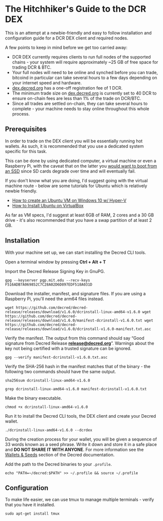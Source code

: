 # The Hitchhiker's Guide to the DCR DEX

This is an attempt at a newbie-friendly and easy to follow installation and configuration guide for a DCR DEX client and required nodes.

A few points to keep in mind before we get too carried away:

*   DCR DEX currently requires clients to run full nodes of the supported chains - your system will require approximately ~25 GB of free space for trading DCR & BTC.
*   Your full nodes will need to be online and synched before you can trade, bitcoind in particular can take several hours to a few days depending on your internet speed and hardware.
*   [dex.decred.org](dex.decred.org) has a one-off registration fee of 1 DCR.
*   The minimum trade size on [dex.decred.org](dex.decred.org) is currently set to 40 DCR to ensure on-chain fees are less than 1% of the trade on DCR/BTC.
*   Since all trades are settled on-chain, they can take several hours to complete - your machine needs to stay online throughout this whole process.

## Prerequisites

In order to trade on the DEX client you will be essentially running hot wallets. As such, it is recommended that you use a dedicated system specific for this task. 

This can be done by using dedicated computer, a virtual machine or even a Raspberry Pi, with the caveat that on the latter you [would want to boot from an SSD](https://www.raspberrypi.org/documentation/hardware/raspberrypi/bootmodes/msd.md) since SD cards degrade over time and will eventually fail.

If you don't know what you are doing, I'd suggest going with the virtual machine route - below are some tutorials for Ubuntu which is relatively newbie friendly.

*   [How to create an Ubuntu VM on Windows 10 w/ Hyper-V](https://www.thomasmaurer.ch/2019/06/how-to-create-an-ubuntu-vm-on-windows-10/)
*   [How to Install Ubuntu on VirtualBox](https://www.freecodecamp.org/news/how-to-install-ubuntu-with-oracle-virtualbox/)

As far as VM specs, I'd suggest at least 6GB of RAM, 2 cores and a 30 GB drive - it's also recommended that you have a swap partition of at least 2 GB. 

## Installation

With your machine set up, we can start installing the Decred CLI tools.

Open a terminal window by pressing **Ctrl + Alt + T**

Import the Decred Release Signing Key in GnuPG.

`gpg --keyserver pgp.mit.edu --recv-keys F516ADB7A069852C7C28A02D6D897EDF518A031D`

Download the installer, manifest, and signature files. If you are using a Raspberry Pi, you'll need the arm64 files instead.

`wget https://github.com/decred/decred-release/releases/download/v1.6.0/dcrinstall-linux-amd64-v1.6.0
wget https://github.com/decred/decred-release/releases/download/v1.6.0/manifest-dcrinstall-v1.6.0.txt
wget https://github.com/decred/decred-release/releases/download/v1.6.0/dcrinstall-v1.6.0-manifest.txt.asc`

Verify the manifest. The output from this command should say “Good signature from Decred Release [**release@decred.org**](mailto:release@decred.org)”. Warnings about the key not being certified with a trusted signature can be ignored.

`gpg --verify manifest-dcrinstall-v1.6.0.txt.asc`

Verify the SHA-256 hash in the manifest matches that of the binary - the following two commands should have the same output.

`sha256sum dcrinstall-linux-amd64-v1.6.0`

`grep dcrinstall-linux-amd64-v1.6.0 manifest-dcrinstall-v1.6.0.txt`

Make the binary executable.

`chmod +x dcrinstall-linux-amd64-v1.6.0`

Run it to install the Decred CLI tools, the DEX client and create your Decred wallet.

`./dcrinstall-linux-amd64-v1.6.0 --dcrdex`

During the creation process for your wallet, you will be given a sequence of 33 words known as a seed phrase. Write it down and store it in a safe place and **DO NOT SHARE IT WITH ANYONE**. For more information see the [Wallets & Seeds](https://docs.decred.org/faq/wallets-and-seeds/) section of the Decred documentation.

Add the path to the Decred binaries to your `.profile`.

`echo "PATH=~/decred:$PATH" >> ~/.profile && source ~/.profile`

## Configuration

To make life easier, we can use tmux to manage multiple terminals - verify that you have it installed.

`sudo apt-get install tmux`


